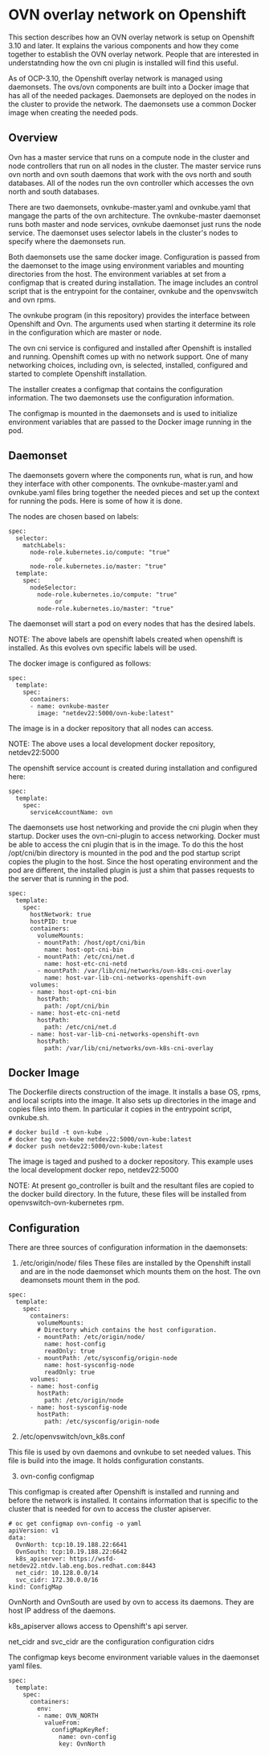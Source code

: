 # OVN overlay network on Openshift

This section describes how an OVN overlay network is setup on Openshift 3.10 and later.
It explains the various components and how they come together to establish the OVN overlay network.
People that are interested in understatnding how the ovn cni plugin is installed will find this useful.

As of OCP-3.10, the Openshift overlay network is managed using daemonsets. The ovs/ovn components are
built into a Docker image that has all of the needed packages. Daemonsets are deployed on the nodes
in the cluster to provide the network. The daemonsets use a common Docker image when creating the needed pods.

## Overview

Ovn has a master service that runs on a compute node in the cluster and node controllers
that run on all nodes in the cluster. The master service runs ovn north and ovn south
daemons that work with the ovs north and south databases. All of the nodes run the ovn controller
which accesses the ovn north and south databases.

There are two daemonsets, ovnkube-master.yaml and ovnkube.yaml that mangage the parts of
the ovn architecture. The ovnkube-master daemonset runs both master and node services, ovnkube
daemonset just runs the node service. The daemonset uses selector labels in the cluster's
nodes to specify where the daemonsets run.

Both daemonsets use the same docker image. Configuration is passed from the daemonset to the
image using environment variables and mounting directories from the host. The environment
variables at set from a configmap that is created during installation. The image includes
an control script that is the entrypoint for the container, ovnkube and the openvswitch and
ovn rpms.

The ovnkube program (in this repository) provides the interface between Openshift and Ovn.
The arguments used when starting it determine its role in the configuration which are master
or node.

The ovn cni service is configured and installed after Openshift is installed and running.
Openshift comes up with no network support. One of many networking choices, including ovn,
is selected, installed, configured and started to complete Openshift installation.

The installer creates a configmap that contains the configuration information. The two daemonsets
use the configuration information.

The configmap is mounted in the daemonsets and is used to initialize environment variables that
are passed to the Docker image running in the pod.

## Daemonset

The daemonsets govern where the components run, what is run, and how they interface with other components.
The ovnkube-master.yaml and ovnkube.yaml files bring together the needed pieces and set up the context
for running the pods. Here is some of how it is done.

The nodes are chosen based on labels:

```
spec:
  selector:
    matchLabels:
      node-role.kubernetes.io/compute: "true"
             or
      node-role.kubernetes.io/master: "true"
  template:
    spec:
      nodeSelector:
        node-role.kubernetes.io/compute: "true"
             or
        node-role.kubernetes.io/master: "true"

```
The daemonset will start a pod on every nodes that has the desired labels.

NOTE: The above labels are openshift labels created when openshift is installed.
As this evolves ovn specific labels will be used.

The docker image is configured as follows:
```
spec:
  template:
    spec:
      containers:
      - name: ovnkube-master
        image: "netdev22:5000/ovn-kube:latest"
```
The image is in a docker repository that all nodes can access.

NOTE: The above uses a local development docker repository, netdev22:5000

The openshift service account is created during installation and configured here:
```
spec:
  template:
    spec:
      serviceAccountName: ovn
```

The daemonsets use host networking and provide the cni plugin when they startup.
Docker uses the ovn-cni-plugin to access networking. Docker must be able to access the cni
plugin that is in the image. To do this the host /opt/cni/bin directory
is mounted in the pod and the pod startup script copies the plugin to the host.
Since the host operating environment and the pod are different, the installed
plugin is just a shim that passes requests to the server that is running in the pod.

```
spec:
  template:
    spec:
      hostNetwork: true
      hostPID: true
      containers:
        volumeMounts:
        - mountPath: /host/opt/cni/bin
          name: host-opt-cni-bin
        - mountPath: /etc/cni/net.d
          name: host-etc-cni-netd
        - mountPath: /var/lib/cni/networks/ovn-k8s-cni-overlay
          name: host-var-lib-cni-networks-openshift-ovn
      volumes:
      - name: host-opt-cni-bin
        hostPath:
          path: /opt/cni/bin
      - name: host-etc-cni-netd
        hostPath:
          path: /etc/cni/net.d
      - name: host-var-lib-cni-networks-openshift-ovn
        hostPath:
          path: /var/lib/cni/networks/ovn-k8s-cni-overlay
```

## Docker Image

The Dockerfile directs construction of the image. It installs a base OS, rpms,
and local scripts into the image. It also sets up directories in the image and
copies files into them.  In particular it copies in the entrypoint script, ovnkube.sh.

```
# docker build -t ovn-kube .
# docker tag ovn-kube netdev22:5000/ovn-kube:latest
# docker push netdev22:5000/ovn-kube:latest
```
The image is taged and pushed to a docker repository. This example uses the
local development docker repo, netdev22:5000

NOTE: At present go_controller is built and the resultant files are copied
to the docker build directory. In the future, these files will be installed
from openvswitch-ovn-kubernetes rpm.


## Configuration

There are three sources of configuration information in the daemonsets:

1. /etc/origin/node/ files
These files are installed by the Openshift install and are in the node daemonset
which mounts them on the host. The ovn deamonsets mount them in the pod.

```
spec:
  template:
    spec:
      containers:
        volumeMounts:
        # Directory which contains the host configuration.
        - mountPath: /etc/origin/node/
          name: host-config
          readOnly: true
        - mountPath: /etc/sysconfig/origin-node
          name: host-sysconfig-node
          readOnly: true
      volumes:
      - name: host-config
        hostPath:
          path: /etc/origin/node
      - name: host-sysconfig-node
        hostPath:
          path: /etc/sysconfig/origin-node
```

2. /etc/openvswitch/ovn_k8s.conf

This file is used by ovn daemons and ovnkube to set needed values.
This file is build into the image. It holds configuration constants.

3. ovn-config configmap

This configmap is created after Openshift is installed and running and before
the network is installed. It contains information that is specific to the cluster
that is needed for ovn to access the cluster apiserver.

```
# oc get configmap ovn-config -o yaml
apiVersion: v1
data:
  OvnNorth: tcp:10.19.188.22:6641
  OvnSouth: tcp:10.19.188.22:6642
  k8s_apiserver: https://wsfd-netdev22.ntdv.lab.eng.bos.redhat.com:8443
  net_cidr: 10.128.0.0/14
  svc_cidr: 172.30.0.0/16
kind: ConfigMap
```
OvnNorth and OvnSouth are used by ovn to access its daemons. They are host IP address of the daemons.

k8s_apiserver allows access to Openshift's api server.

net_cidr and svc_cidr are the configuration configuration cidrs

The configmap keys become environment variable values in the daemonset yaml files.

```
spec:
  template:
    spec:
      containers:
        env:
        - name: OVN_NORTH
          valueFrom:
            configMapKeyRef:
              name: ovn-config
              key: OvnNorth
```

